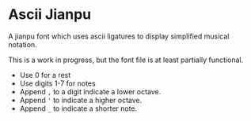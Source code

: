 # Ascii Jianpu

A jianpu font which uses ascii ligatures to display simplified musical notation.

This is a work in progress, but the font file is at least partially functional.

- Use 0 for a rest
- Use digits 1-7 for notes
- Append `,` to a digit indicate a lower octave.
- Append `'` to indicate a higher octave.
- Append `_` to indicate a shorter note.

